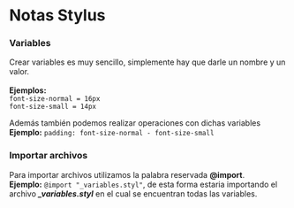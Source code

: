 # Notas Stylus #

### Variables ###
Crear variables es muy sencillo, simplemente hay que darle un nombre y un valor. <br><br>
**Ejemplos:** <br>
`font-size-normal = 16px` <br>
`font-size-small = 14px` <br>

Además también podemos realizar operaciones con dichas variables <br>
**Ejemplo:** `padding: font-size-normal - font-size-small`


### Importar archivos ###
Para importar archivos utilizamos la palabra reservada **@import**. <br>
**Ejemplo:** `@import "_variables.styl"`, de esta forma estaria importando el archivo **_\_variables.styl_** en el cual se encuentran todas las variables.